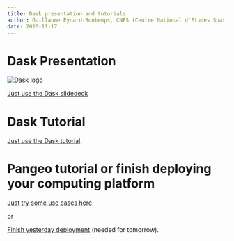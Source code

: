 ```yaml
---
title: Dask presentation and tutorials
author: Guillaume Eynard-Bontemps, CNES (Centre National d'Etudes Spatiales - French Space Agency)
date: 2020-11-17
---
```


# Dask Presentation


![Dask logo](https://docs.dask.org/en/latest/_images/dask_horizontal_no_pad.svg)

[Just use the Dask slidedeck](https://docs.google.com/presentation/d/e/2PACX-1vSTH2kAR0DCR0nw8pFBe5kuYbOk3inZ9cQfZbzOIRjyzQoVaOoMfI2JONGBz-qsvG_P6g050ddHxSXT/pub?start=false&loop=false&delayms=60000#slide=id.p)

# Dask Tutorial

[ Just use the Dask tutorial](https://github.com/dask/dask-tutorial)

# Pangeo tutorial or finish deploying your computing platform

[Just try some use cases here](https://gallery.pangeo.io/)

or

[Finish yesterday deployment](https://github.com/SupaeroDataScience/OBD/blob/master/notebooks/Kubernetes_Daskhub.ipynb) 
(needed for tomorrow).
